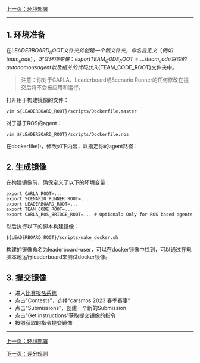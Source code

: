 [上一页：环境部署](install.md)

---

## 1. 环境准备
在${LEADERBOARD_ROOT}文件夹外创建一个新文件夹，命名自定义（例如team_code），定义环境变量：
export TEAM_CODE_ROOT=.../team_code
将你的autonomous agent以及相关的代码放入${TEAM_CODE_ROOT}文件夹中。

> 注意：你对于CARLA、Leaderboard或Scenario Runner的任何修改在提交后将不会被应用和运行。

打开用于构建镜像的文件：
```shell
vim ${LEADERBOARD_ROOT}/scripts/Dockerfile.master
```
对于基于ROS的agent：
```shell
vim ${LEADERBOARD_ROOT}/scripts/Dockerfile.ros
```
在dockerfile中，修改如下内容，以指定你的agent路径：


## 2. 生成镜像
在构建镜像前，确保定义了以下的环境变量：
```shell
export CARLA_ROOT=...
export SCENARIO_RUNNER_ROOT=...
export LEADERBOARD_ROOT=...
export TEAM_CODE_ROOT=...
export CARLA_ROS_BRIDGE_ROOT=... # Optional: Only for ROS based agents
```
然后执行以下的脚本构建镜像：
```shell
${LEADERBOARD_ROOT}/scripts/make_docker.sh
```
构建的镜像命名为leaderboard-user，可以在docker镜像中找到，可以通过在电脑本地运行leaderboard来测试docker镜像。

## 3. 提交镜像
- 进入[比赛报名系统](http://161.189.217.21:3000/)
- 点击"Contests"，选择“carsmos 2023 春季赛事”
- 点击“Submissions”，创建一个新的Submission
- 点击"Get instructions“获取提交镜像的指令
- 按照获取的指令提交镜像

---
[上一页：环境部署](install.md)

[下一页：评分规则](rules.md)